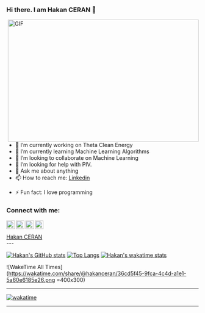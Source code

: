 <!--
  -- Author:
  -- Date:
  -- Content:
  -->

### Hi there. I am Hakan CERAN 👋

<img align="right" alt="GIF" src="https://magiccopy.xyz/assets/images/hadder.gif" width="500" height="320" />
 
- 🔭 I’m currently working on Theta Clean Energy
- 🌱 I’m currently learning Machine Learning Algorithms
- 👯 I’m looking to collaborate on Machine Learning
- 🤔 I’m looking for help with PIV.
- 💬 Ask me about anything
- 📫 How to reach me: [Linkedin](https://www.linkedin.com/in/hakanceran/)
<!--  - 😄 Pronouns: ... -->
- ⚡ Fun fact: I love programming

### Connect with me:
[<img align="left" alt="mertdemir | Medium"    width="22px" src="https://cdn.jsdelivr.net/npm/simple-icons@v3/icons/medium.svg"    />](https://hakanceran.medium.com/)
[<img align="left" alt="mertdemir | Twitter"   width="22px" src="https://cdn.jsdelivr.net/npm/simple-icons@v3/icons/twitter.svg"   />](https://twitter.com/hakanceran64)
[<img align="left" alt="mertdemir | LinkedIn"  width="22px" src="https://cdn.jsdelivr.net/npm/simple-icons@v3/icons/linkedin.svg"  />](https://www.linkedin.com/in/hakanceran/)
[<img align="left" alt="mertdemir | Instagram" width="22px" src="https://cdn.jsdelivr.net/npm/simple-icons@v3/icons/instagram.svg" />](https://www.instagram.com/muhendis.okur/)

<br>
<br>

<script src="https://platform.linkedin.com/badges/js/profile.js" async defer type="text/javascript"></script>
<div class="badge-base LI-profile-badge" data-locale="tr_TR" data-size="large" data-theme="dark" data-type="HORIZONTAL" data-vanity="hakanceran" data-version="v1"><a class="badge-base__link LI-simple-link" href="https://tr.linkedin.com/in/hakanceran?trk=profile-badge">Hakan CERAN</a></div>
---

[![Hakan's GitHub stats](https://github-readme-stats.vercel.app/api?username=hakanceran64&theme=tokyonight)](https://github.com/anuraghazra/github-readme-stats)
[![Top Langs](https://github-readme-stats.vercel.app/api/top-langs/?username=hakanceran64)](https://github.com/anuraghazra/github-readme-stats)
[![Hakan's wakatime stats](https://github-readme-stats.vercel.app/api/wakatime?username=hakanceran)](https://github.com/anuraghazra/github-readme-stats)

![WakeTime All Times](https://wakatime.com/share/@hakanceran/36cd5f45-9fca-4c4d-a1e1-5a60e6185e26.png =400x300)

---

[![wakatime](https://wakatime.com/badge/user/3c7a50f7-fbe6-44cd-bb8b-623bd7ce08b2.svg)](https://wakatime.com/@3c7a50f7-fbe6-44cd-bb8b-623bd7ce08b2)

---

